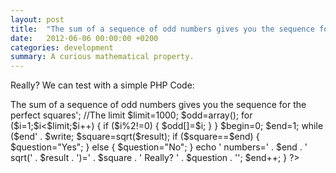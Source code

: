 ```yaml
---
layout: post
title:  "The sum of a sequence of odd numbers gives you the sequence for the perfect squares"
date:   2012-06-06 00:00:00 +0200
categories: development
summary: A curious mathematical property.
---
```


Really? We can test with a simple PHP Code:

<?php
	
	echo '<h1>The sum of a sequence of odd numbers gives you the sequence for the perfect squares</h1>';
	
	//The limit
	$limit=1000;
	
	$odd=array();
	
	for ($i=1;$i<$limit;$i++) {
	
		if ($i%2!=0) {
			$odd[]=$i;
		}
	
	}
	
	$begin=0;
	$end=1;
	
	while ($end<count($odd)) {
	
		$write='';
		$result=0;
	
		for ($i=$begin;$i<$end;$i++) {
		
			$result=$result+$odd[$i];
			
			$write.=$odd[$i];
		
			if ($i==($end-1)) {
				$write.='=';
			} else {
				$write.='+';
			}
		
		}
		
		$write.=$result;
		
		echo '<h3>' . $write;
		
		$square=sqrt($result);
		
		if ($square==$end) {
			$question="Yes";
		} else {
			$question="No";
		}
		
		echo ' numbers=' . $end . ' sqrt(' . $result . ')=' . $square . ' Really? ' . $question . '</h3>';
	
		$end++;
	
	}
	
	?>